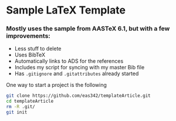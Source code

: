 # Sample LaTeX Template

### Mostly uses the sample from AASTeX 6.1, but with a few improvements:

* Less stuff to delete
* Uses BibTeX
* Automatically links to ADS for the references
* Includes my script for syncing with my master Bib file
* Has `.gitignore` and `.gitattributes` already started

One way to start a project is the following

```bash
git clone https://github.com/eas342/templateArticle.git
cd templateArticle
rm -R .git/
git init
```
